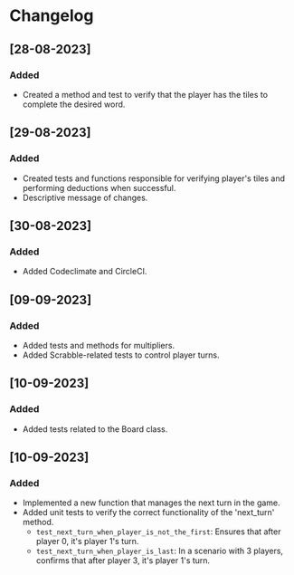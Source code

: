 # Changelog





## [28-08-2023]

### Added

- Created a method and test to verify that the player has the tiles to complete the desired word.

## [29-08-2023]

### Added

- Created tests and functions responsible for verifying player's tiles and performing deductions when successful.
- Descriptive message of changes.

## [30-08-2023]

### Added

- Added Codeclimate and CircleCI.

## [09-09-2023]

### Added

- Added tests and methods for multipliers.
- Added Scrabble-related tests to control player turns.

## [10-09-2023] 

### Added

- Added tests related to the Board class.

## [10-09-2023]

### Added
- Implemented a new function that manages the next turn in the game.
- Added unit tests to verify the correct functionality of the 'next_turn' method.
  - `test_next_turn_when_player_is_not_the_first`: Ensures that after player 0, it's player 1's turn.
  - `test_next_turn_when_player_is_last`: In a scenario with 3 players, confirms that after player 3, it's player 1's turn.
